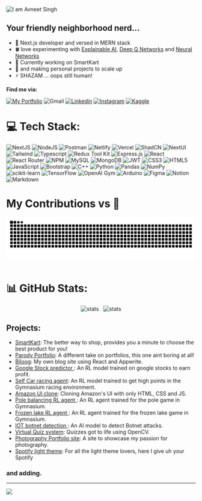 ![I am Avneet Singh](https://img.shields.io/badge/I%20am%20Avneet%20Singh-b?style=for-the-badge&label=Hey%20there!&color=black&link=https%3A%2F%2Fparody-portfolio.vercel.app%2F)
## Your friendly neighborhood nerd...

- 🧐 Next.js developer and versed in MERN stack
- 🍀 love experimenting with [Explainable AI](https://drive.google.com/file/d/1TlxDpFiHSNI7NV5h4QK46R2PioU7M5lJ/view), [Deep Q Networks](https://github.com/avneets2103/RL-stock-predictor) and [Neural Networks](https://github.com/avneets2103/BotNet-detection/tree/main)
- 🔭 Currently working on SmartKart
- 🌱 and making personal projects to scale up
- ⚡ SHAZAM ... oops still human! 

**Find me via:**

[![My Portfolio](https://img.shields.io/badge/My%20Portfolio-black?style=for-the-badge&color=%23FF4301&link=https%3A%2F%2Fparody-portfolio.vercel.app%2F)](https://parody-portfolio.vercel.app/)
![Gmail](https://img.shields.io/badge/Gmail-b?style=for-the-badge&logo=gmail&logoColor=white&color=%23EA4335&link=mailto%3Aavneets2103%40gmail.com)
[![Linkedin](https://img.shields.io/badge/Linkedin-b?style=for-the-badge&logo=linkedin&logoColor=white&color=%230A66C2&link=https%3A%2F%2Fwww.linkedin.com%2Fin%2Favneets2103%2F)](https://www.linkedin.com/in/avneets2103/)
[![Instagram](https://img.shields.io/badge/Instagram-b?style=for-the-badge&logo=instagram&logoColor=white&color=%23E4405F&link=https%3A%2F%2Fwww.instagram.com%2Favneet_singh_2103%2F%3Fnext%3D%252F)](https://www.instagram.com/avneet_singh_2103/?next=%2F)
[![Kaggle](https://img.shields.io/badge/Kaggle-b?style=for-the-badge&logo=kaggle&logoColor=white&color=%2320BEFF&link=https%3A%2F%2Fwww.kaggle.com%2Favneets2103)](https://www.kaggle.com/avneets2103)
<br>

# 💻 Tech Stack:
![NextJS](https://img.shields.io/badge/NextJS-black?style=for-the-badge&logo=Next.js&logoColor=white&color=black) 
![NodeJS](https://img.shields.io/badge/node.js-6DA55F?style=for-the-badge&logo=node.js&logoColor=white) 
![Postman](https://img.shields.io/badge/Postman-FF6C37?style=for-the-badge&logo=postman&logoColor=white) 
![Netlify](https://img.shields.io/badge/netlify-%23000000.svg?style=for-the-badge&logo=netlify&logoColor=#00C7B7) 
![Vercel](https://img.shields.io/badge/vercel-%23000000.svg?style=for-the-badge&logo=vercel&logoColor=white) 
![ShadCN](https://img.shields.io/badge/ShadCN-black?style=for-the-badge&logo=shadcnui&logoColor=white&color=B266FF) 
![NextUI](https://img.shields.io/badge/NextUI-black?style=for-the-badge&logo=nextui&logoColor=black&color=CCFFFF) 
![Tailwind](https://img.shields.io/badge/Tailwind-b?style=for-the-badge&logo=tailwindcss&logoColor=black&color=06B6D4) 
![Typescript](https://img.shields.io/badge/Typescript-b?style=for-the-badge&logo=typescript&logoColor=white&color=3178C6) 
![Redux Tool Kit](https://img.shields.io/badge/Redux%20Tool%20Kit-b?style=for-the-badge&logo=redux&logoColor=white&color=764ABC) 
![Express.js](https://img.shields.io/badge/express.js-%23404d59.svg?style=for-the-badge&logo=express&logoColor=%2361DAFB) 
![React](https://img.shields.io/badge/react-%2320232a.svg?style=for-the-badge&logo=react&logoColor=%2361DAFB) 
![React Router](https://img.shields.io/badge/React_Router-CA4245?style=for-the-badge&logo=react-router&logoColor=white) 
![NPM](https://img.shields.io/badge/NPM-%23000000.svg?style=for-the-badge&logo=npm&logoColor=white) 
![MySQL](https://img.shields.io/badge/mysql-%2300f.svg?style=for-the-badge&logo=mysql&logoColor=white) 
![MongoDB](https://img.shields.io/badge/MongoDB-%234ea94b.svg?style=for-the-badge&logo=mongodb&logoColor=white) 
![JWT](https://img.shields.io/badge/JWT-b?style=for-the-badge&logo=jsonwebtokens&logoColor=white&color=%23000000) 
![CSS3](https://img.shields.io/badge/css3-%231572B6.svg?style=for-the-badge&logo=css3&logoColor=white) 
![HTML5](https://img.shields.io/badge/html5-%23E34F26.svg?style=for-the-badge&logo=html5&logoColor=white) 
![JavaScript](https://img.shields.io/badge/javascript-%23323330.svg?style=for-the-badge&logo=javascript&logoColor=%23F7DF1E) 
![Bootstrap](https://img.shields.io/badge/bootstrap-%23563D7C.svg?style=for-the-badge&logo=bootstrap&logoColor=white) 
![C++](https://img.shields.io/badge/c++-%2300599C.svg?style=for-the-badge&logo=c%2B%2B&logoColor=white) 
![Python](https://img.shields.io/badge/python-3670A0?style=for-the-badge&logo=python&logoColor=ffdd54) 
![Pandas](https://img.shields.io/badge/pandas-%23150458.svg?style=for-the-badge&logo=pandas&logoColor=white) 
![NumPy](https://img.shields.io/badge/numpy-%23013243.svg?style=for-the-badge&logo=numpy&logoColor=white) 
![scikit-learn](https://img.shields.io/badge/scikit--learn-%23F7931E.svg?style=for-the-badge&logo=scikit-learn&logoColor=white) 
![TensorFlow](https://img.shields.io/badge/TensorFlow-%23FF6F00.svg?style=for-the-badge&logo=TensorFlow&logoColor=white) 
![OpenAI Gym](https://img.shields.io/badge/OpenAI%20Gym-b?style=for-the-badge&logo=openaigym&logoColor=black&color=%230081A5)
![Arduino](https://img.shields.io/badge/-Arduino-00979D?style=for-the-badge&logo=Arduino&logoColor=white) 
![Figma](https://img.shields.io/badge/figma-%23F24E1E.svg?style=for-the-badge&logo=figma&logoColor=white) 
![Notion](https://img.shields.io/badge/Notion-%23000000.svg?style=for-the-badge&logo=notion&logoColor=white) 
![Markdown](https://img.shields.io/badge/markdown-%23000000.svg?style=for-the-badge&logo=markdown&logoColor=white) 

# My Contributions vs 🐍
<div>
  <div align = "center">
    <img alt="snake eating my contributions" src="https://raw.githubusercontent.com/avneets2103/avneets2103/output/github-contribution-grid-snake-dark.svg" />
  </div>
  <br/>
</div>

# 📊 GitHub Stats:
<div align="center">
  <img alt="stats"  height="200px" src = "https://github-readme-stats.vercel.app/api?username=avneets2103&theme=dark&hide_border=false&include_all_commits=true&count_private=true"/>
  &nbsp;
  <img alt="stats" src = "https://github-readme-stats.vercel.app/api/top-langs/?username=avneets2103&theme=dark&hide_border=false&include_all_commits=true&count_private=true&layout=compact" height="200px"/>
</div>

## **Projects**:

- [SmartKart](https://smartkart-frontend.vercel.app): The better way to shop, provides you a minute to choose the best product for you!
- [Parody Portfolio](https://github.com/avneets2103/parodyPortfolio/blob/main/README.md): A different take on portfolios, this one aint boring at all!
- [Biloog](https://github.com/avneets2103/BlogSite): My own blog site using React and Appwrite.
- [Google Stock predictor ](https://github.com/avneets2103/RL-stock-predictor): An RL model trained on google stocks to earn profit.
- [Self Car racing agent](https://github.com/avneets2103/Car-racing-RL): An RL model trained to get high points in the Gymnasium racing environment.
- [Amazon UI clone](https://avneets2103.github.io/Amazon-clone/): Cloning Amazon's UI with only HTML, CSS and JS.
- [Pole balancing RL agent ](https://github.com/avneets2103/Pole-game-RL): An RL agent trained for the pole game in Gymnasium.
- [Frozen lake RL agent ](https://github.com/avneets2103/Frozen-lake-Gym-Game): An RL agent trained for the frozen lake game in Gymnasium.
- [IOT botnet detection ](https://github.com/avneets2103/IOT-botnet-frontend): An AI model to detect Botnet attacks.
- [Virtual Quiz system](https://github.com/avneets2103/Virtual-Quiz): Quizzes got to life using OpenCV.
- [Photography Portfolio site](https://github.com/avneets2103/Photography-portfolio): A site to showcase my passion for photography.
- [Spotify light theme](https://github.com/avneets2103/spotify-light-theme): For all the light theme lovers, here I give uh your Spotify
### and adding.

---
[![](https://visitcount.itsvg.in/api?id=avneets2103&icon=0&color=0)](https://visitcount.itsvg.in)

<!-- Proudly created with GPRM ( https://gprm.itsvg.in ) -->
